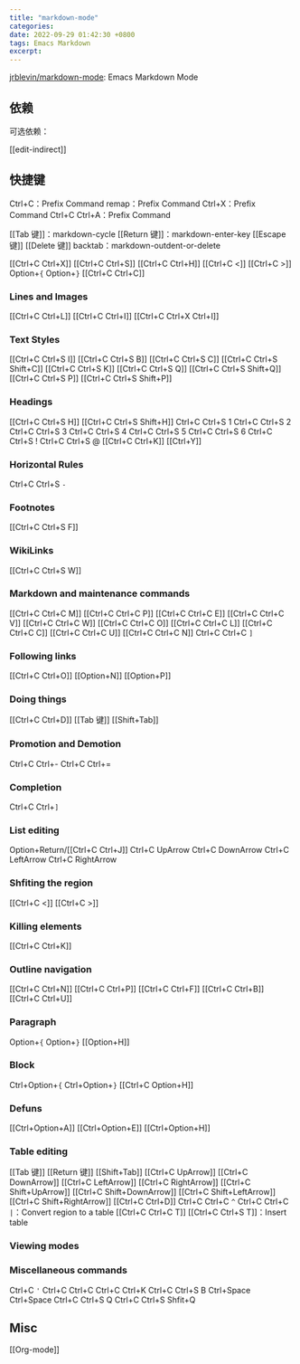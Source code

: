 ```yaml
---
title: "markdown-mode"
categories: 
date: 2022-09-29 01:42:30 +0800
tags: Emacs Markdown
excerpt: 
---
```



[jrblevin/markdown-mode](https://github.com/jrblevin/markdown-mode): Emacs Markdown Mode


## 依赖


可选依赖：

[[edit-indirect]]


## 快捷键

Ctrl+C：Prefix Command
remap：Prefix Command
Ctrl+X：Prefix Command
Ctrl+C Ctrl+A：Prefix Command

[[Tab 键]]：markdown-cycle
[[Return 键]]：markdown-enter-key
[[Escape 键]]
[[Delete 键]]
backtab：markdown-outdent-or-delete


[[Ctrl+C Ctrl+X]]
[[Ctrl+C Ctrl+S]]
[[Ctrl+C Ctrl+H]]
[[Ctrl+C <]]
[[Ctrl+C >]]
Option+`{`
Option+`}`
[[Ctrl+C Ctrl+C]]

### Lines and Images
[[Ctrl+C Ctrl+L]]
[[Ctrl+C Ctrl+I]]
[[Ctrl+C Ctrl+X Ctrl+I]]
### Text Styles
[[Ctrl+C Ctrl+S I]]
[[Ctrl+C Ctrl+S B]]
[[Ctrl+C Ctrl+S C]]
[[Ctrl+C Ctrl+S Shift+C]]
[[Ctrl+C Ctrl+S K]]
[[Ctrl+C Ctrl+S Q]]
[[Ctrl+C Ctrl+S Shift+Q]]
[[Ctrl+C Ctrl+S P]]
[[Ctrl+C Ctrl+S Shift+P]]
### Headings
[[Ctrl+C Ctrl+S H]]
[[Ctrl+C Ctrl+S Shift+H]]
Ctrl+C Ctrl+S 1
Ctrl+C Ctrl+S 2
Ctrl+C Ctrl+S 3
Ctrl+C Ctrl+S 4
Ctrl+C Ctrl+S 5
Ctrl+C Ctrl+S 6
Ctrl+C Ctrl+S !
Ctrl+C Ctrl+S @
[[Ctrl+C Ctrl+K]]
[[Ctrl+Y]]
### Horizontal Rules
Ctrl+C Ctrl+S `-`
### Footnotes
[[Ctrl+C Ctrl+S F]]
### WikiLinks
[[Ctrl+C Ctrl+S W]]
### Markdown and maintenance commands
[[Ctrl+C Ctrl+C M]]
[[Ctrl+C Ctrl+C P]]
[[Ctrl+C Ctrl+C E]]
[[Ctrl+C Ctrl+C V]]
[[Ctrl+C Ctrl+C W]]
[[Ctrl+C Ctrl+C O]]
[[Ctrl+C Ctrl+C L]]
[[Ctrl+C Ctrl+C C]]
[[Ctrl+C Ctrl+C U]]
[[Ctrl+C Ctrl+C N]]
Ctrl+C Ctrl+C `]`
### Following links
[[Ctrl+C Ctrl+O]]
[[Option+N]]
[[Option+P]]
### Doing things
[[Ctrl+C Ctrl+D]]
[[Tab 键]]
[[Shift+Tab]]
### Promotion and Demotion
Ctrl+C Ctrl+-
Ctrl+C Ctrl+=
### Completion
Ctrl+C Ctrl+`]`
### List editing
Option+Return/[[Ctrl+C Ctrl+J]]
Ctrl+C UpArrow
Ctrl+C DownArrow
Ctrl+C LeftArrow
Ctrl+C RightArrow
### Shfiting the region
[[Ctrl+C <]]
[[Ctrl+C >]]
### Killing elements
[[Ctrl+C Ctrl+K]]
### Outline navigation
[[Ctrl+C Ctrl+N]]
[[Ctrl+C Ctrl+P]]
[[Ctrl+C Ctrl+F]]
[[Ctrl+C Ctrl+B]]
[[Ctrl+C Ctrl+U]]
### Paragraph
Option+`{`
Option+`}`
[[Option+H]]
### Block
Ctrl+Option+`{`
Ctrl+Option+`}`
[[Ctrl+C Option+H]]
### Defuns
[[Ctrl+Option+A]]
[[Ctrl+Option+E]]
[[Ctrl+Option+H]]
### Table editing
[[Tab 键]]
[[Return 键]]
[[Shift+Tab]]
[[Ctrl+C UpArrow]]
[[Ctrl+C DownArrow]]
[[Ctrl+C LeftArrow]]
[[Ctrl+C RightArrow]]
[[Ctrl+C Shift+UpArrow]]
[[Ctrl+C Shift+DownArrow]]
[[Ctrl+C Shift+LeftArrow]]
[[Ctrl+C Shift+RightArrow]]
[[Ctrl+C Ctrl+D]]
Ctrl+C Ctrl+C `^`
Ctrl+C Ctrl+C `|`：Convert region to a table
[[Ctrl+C Ctrl+C T]]
[[Ctrl+C Ctrl+S T]]：Insert table

### Viewing modes

### Miscellaneous commands
Ctrl+C `'`
Ctrl+C Ctrl+C
Ctrl+C Ctrl+K
Ctrl+C Ctrl+S B
Ctrl+Space Ctrl+Space
Ctrl+C Ctrl+S Q
Ctrl+C Ctrl+S Shfit+Q


## Misc

[[Org-mode]]




